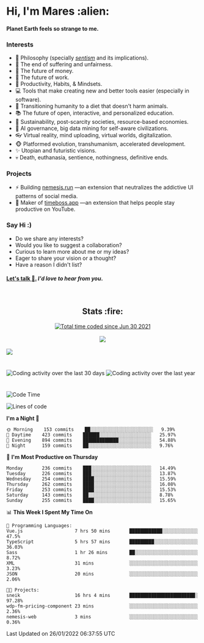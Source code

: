 <h1>Hi, I'm Mares :alien:</h1>

#### Planet Earth feels so strange to me.

### **Interests**

- 🌊 Philosophy (specially [_sentism_][sentismmedium] and its implications).
- 🎯 The end of suffering and unfairness.
- 💸 The future of money.
- 💼 The future of work.
- 🧠 Productivity, Habits, & Mindsets.
- 💻 Tools that make creating new and better tools easier (especially in software).
- 🥗 Transitioning humanity to a diet that doesn't harm animals.
- 📚 The future of open, interactive, and personalized education.
- 🌱 Sustainability, post-scarcity societies, resource-based economies.
- 🤖 AI governance, big data mining for self-aware civilizations.
- 👓 Virtual reality, mind uploading, virtual worlds, digitalization.
- 🐵 Platformed evolution, transhumanism, accelerated development.
- ✨ Utopian and futuristic visions.
- 💀 Death, euthanasia, sentience, nothingness, definitive ends.


### **Projects**

- ⚡ Building [nemesis.run](https://nemesis.run) —an extension that neutralizes the addictive UI patterns of social media.
- 💎 Maker of [timeboss.app](https://timeboss.app) —an extension that helps people stay productive on YouTube.


### **Say Hi :)**

- Do we share any interests?
- Would you like to suggest a collaboration?
- Curious to learn more about me or my ideas?
- Eager to share your vision or a thought?
- Have a reason I didn't list?

#### [Let's talk :wave:.](mailto:mareszhar@gmail.com) _I'd love to hear from you_.

[sentismmedium]: https://medium.com/@mareszhar/born-a-prisoner-a-reflection-about-life-its-struggles-and-a-plan-to-escape-d8566ce9b026

<br>

<h2 align="center">Stats :fire:</h2>

<div align="center">
  <a href="https://wakatime.com/@cfdc0e0d-4860-4b62-9ff0-cb659185525e">
    <img src="https://wakatime.com/badge/user/cfdc0e0d-4860-4b62-9ff0-cb659185525e.svg" alt="Total time coded since Jun 30 2021" />
  </a>
</div>

<br>

<!-- 
Add or remove this: 
&dates=B1AAB3FF 
...or this...
&date_format=M%20j%5B%2C%20Y%5D
from the *streak stats URL below* if they get bugged and aren't updating: 
-->

<div align="center">
  <img src="https://github-readme-streak-stats.herokuapp.com?user=mareszhar&theme=black-ice&hide_border=true&stroke=FFFFFF15&ring=DF8FFE&fire=DF8FFE&currStreakLabel=DF8FFE&background=1A232A&currStreakNum=86FFAB&dates=B1AAB3FF&date_format=M%20j%5B%2C%20Y%5D">
</div>

<br>

<img src="https://activity-graph.herokuapp.com/graph?username=mareszhar&theme=nord&bg_color=00000000&color=979797&line=DF8FFE&point=00000000&area=true&hide_border=true">

<br>

<h1></h1>

<img src="https://wakatime.com/share/@mares/5df0ff02-9c79-41b4-b540-51dc9c65a57b.svg" alt="Coding activity over the last 30 days" />
<img src="https://wakatime.com/share/@mares/ea89ba71-f374-40af-930c-e0655909fe37.svg" alt="Coding activity over the last year" />

<h1></h1>

<!--START_SECTION:waka-->
![Code Time](http://img.shields.io/badge/Code%20Time-453%20hrs%2056%20mins-blue)

![Lines of code](https://img.shields.io/badge/From%20Hello%20World%20I%27ve%20Written-124%20Thousand%20lines%20of%20code-blue)

**I'm a Night 🦉** 

```text
🌞 Morning    153 commits    ██░░░░░░░░░░░░░░░░░░░░░░░   9.39% 
🌆 Daytime    423 commits    ██████░░░░░░░░░░░░░░░░░░░   25.97% 
🌃 Evening    894 commits    █████████████░░░░░░░░░░░░   54.88% 
🌙 Night      159 commits    ██░░░░░░░░░░░░░░░░░░░░░░░   9.76%

```
📅 **I'm Most Productive on Thursday** 

```text
Monday       236 commits    ███░░░░░░░░░░░░░░░░░░░░░░   14.49% 
Tuesday      226 commits    ███░░░░░░░░░░░░░░░░░░░░░░   13.87% 
Wednesday    254 commits    ████░░░░░░░░░░░░░░░░░░░░░   15.59% 
Thursday     262 commits    ████░░░░░░░░░░░░░░░░░░░░░   16.08% 
Friday       253 commits    ████░░░░░░░░░░░░░░░░░░░░░   15.53% 
Saturday     143 commits    ██░░░░░░░░░░░░░░░░░░░░░░░   8.78% 
Sunday       255 commits    ████░░░░░░░░░░░░░░░░░░░░░   15.65%

```


📊 **This Week I Spent My Time On** 

```text
💬 Programming Languages: 
Vue.js                   7 hrs 50 mins       ████████████░░░░░░░░░░░░░   47.5% 
TypeScript               5 hrs 57 mins       █████████░░░░░░░░░░░░░░░░   36.03% 
Sass                     1 hr 26 mins        ██░░░░░░░░░░░░░░░░░░░░░░░   8.72% 
XML                      31 mins             ░░░░░░░░░░░░░░░░░░░░░░░░░   3.23% 
JSON                     20 mins             ░░░░░░░░░░░░░░░░░░░░░░░░░   2.06%

🐱‍💻 Projects: 
sneik                    16 hrs 4 mins       ████████████████████████░   97.28% 
wdp-fm-pricing-component 23 mins             ░░░░░░░░░░░░░░░░░░░░░░░░░   2.36% 
nemesis-web              3 mins              ░░░░░░░░░░░░░░░░░░░░░░░░░   0.36%

```


 Last Updated on 26/01/2022 06:37:55 UTC
<!--END_SECTION:waka-->
